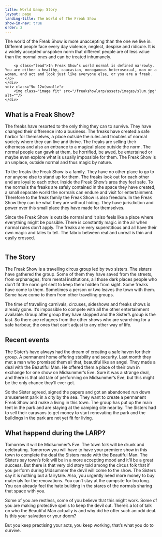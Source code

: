 ```yaml
---
title: World &amp; Story
layout: page
landing-title: The World of The Freak Show
show-in-nav: true
order: 2
---
```


<div class="row">
	<div class="7u 12u(small)">
		<p class="lead">The world of the Freak Show is more unaccepting than the one we live in. Different people face every day violence, neglect, despise and ridicule. It is a widely accepted unspoken norm that different people are of less value than the normal ones and can be treated inhumanely.</p>

		<p class="lead">In Freak Show’s world normal is defined narrowly. You are either a healthy, caucasian, monogamous heterosexual, man or a woman, and act and look just like everyone else, or you are a freak.</p>
	</div>
	<div class="5u 12u(small>">
		<img class="image fit" src="/freakshowlarp/assets/images/slum.jpg" alt=""/>
	</div>
</div>	


<div class="row">
<div class="5u 12u(small)">

<h2>What is a Freak Show?</h2>

<p>The freaks have resorted to the only thing they can to survive. They have changed their difference into a business. The freaks have created a safe harbor for themselves, a place outside the rules and troubles of normal society where they can live and thrive. The freaks are selling their otherness and also an entrance to a magical place outside the norm. The normal people can gawk at them, be horrified, be awed, be entertained or maybe even explore what is usually impossible for them. The Freak Show is an unplace, outside normal and thus magic by nature.</p>

<p>To the freaks the Freak Show is a family. They have no other place to go to nor anyone else to stand up for them. The freaks look out for each other and are loyal to each other. Inside the Freak Show’s area they feel safe. 
To the normals the freaks are safely contained in the space they have created, a small separate world the normals can endure and visit for entertainment. Therefore to the freak family the Freak Show is also freedom. In the Freak Show they can be what they are without hiding. They have jurisdiction and power over this small place they have made for themselves.</p>

<p>Since the Freak Show is outside normal and it also feels like a place where everything might be possible. There is constantly magic in the air when normal rules don’t apply. The freaks are very superstitious and all have their own magic and tales to tell. The fabric between real and unreal is thin and easily crossed.</p>

<p><img class="image fit" src="/freakshowlarp/assets/images/freak.png" alt=""/></p>

</div>

<div class="7u 12u(small)">

<h2>The Story</h2>

<p>The Freak Show is a travelling circus group led by two sisters. The sisters have gathered the group. Some of them they have saved from the streets, from orphanages, from mental institutions, all those dark places people who don’t fit the norm get sent to keep them hidden from sight. Some freaks have come to them. Sometimes a person or two leaves the town with them. Some have come to them from other travelling groups.</p>

<p>The time of travelling carnivals, circuses, sideshows and freaks shows is already gone. It’s impossible to compete with all the other entertainment available. Group after group they have stopped and the Sister’s group is the last. So there are refugees from the other shows who are searching for a safe harbour, the ones that can’t adjust to any other way of life.</p>

<h2>Recent events</h2>

<p>The Sister’s have always had the dream of creating a safe haven for their group. A permanent home offering stability and security. Last month they met a man who promised them all that, beautiful like an angel. They made a deal with the Beautiful Man. He offered them a place of their own in exchange for one show on Midsummer’s Eve. Sure it was a strange deal, and there is that old tale of performing on Midsummer’s Eve, but this might be the only chance they’ll ever get.</p>

<p>So the Sister agreed, signed the papers and got an abandoned run down amusement park in a city by the sea. They want to create a permanent Freak Show and make a living in this town. The group has put up the main tent in the park and are staying at the camping site near by. The Sisters had to sell their caravans to get money to start renovating the park and the buildings in the park are not yet fit for living.</p>

<h2>What happend during the LARP?</h2>

<p>Tomorrow it will be Midsummer’s Eve. The town folk will be drunk and celebrating. Tomorrow you will have to have your premiere show in this town to complete the deal the Sisters made with the Beautiful Man. The Sisters say town’s folk will be in a more accepting mood and it’ll be a great success. But there is that very old story told among the circus folk that if you perform during Midsummer the devil will come to the show. The Sisters say it is nothing but a fairytale. Also, you urgently need more money to buy materials for the renovations. You can’t stay at the campsite for too long. You can already feel the hate building in the stares of the normals sharing that space with you.</p>

<p>Some of you are restless, some of you believe that this might work. Some of you are making protective spells to keep the devil out. There’s a lot of talk on who the Beautiful Man actually is and why did he offer such an odd deal. Is this your salvation or your doom?</p>

<p>But you keep practising your acts, you keep working, that’s what you do to survive.</p>

</div>

